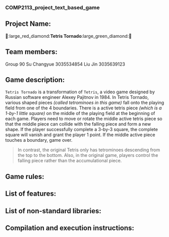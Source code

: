 ### COMP2113_project_text_based_game
## Project Name: 
:large_orange_diamond::large_red_diamond:**Tetris Tornado**:large_green_diamond::large_blue_diamond:
## Team members:
  Group 90
  Su Changyue 3035534854
  Liu Jin 3035639123
## Game description:
`Tetris Tornado` is a transformation of `Tetris`, a video game designed by Russian software engineer Alexey Pajitnov in 1984.
In Tetris Tornado, various shaped pieces *(called tetrominoes in this game)* fall onto the playing field from one of the 4 boundaries. There is a active tetris piece *(which is a 1-by-1 little square)* on the middle of the playing field at the beginning of each game. Players need to move or rotate the middle active tetris piece so that the middle piece can collide with the falling piece and form a new shape. If the player successfully complete a 3-by-3 square, the complete square will vanish and grant the player 1 point. If the middle active piece touches a boundary, game over. 
> In contrast, the original Tetris only has tetrominoes descending from the top to the bottom. Also, in the original game, players control the falling piece rather than the accumulational piece.  
## Game rules:
## List of features:
## List of non-standard libraries:
## Compilation and execution instructions:
